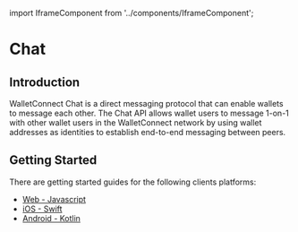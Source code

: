 import IframeComponent from '../components/IframeComponent';

# Chat

## Introduction

WalletConnect Chat is a direct messaging protocol that can enable wallets to message each other. The Chat API allows wallet users to message 1-on-1 with other wallet users in the WalletConnect network by using wallet addresses as identities to establish end-to-end messaging between peers.

## Getting Started

There are getting started guides for the following clients platforms:

- [Web - Javascript](../web/chat/installation.md)
- [iOS - Swift](../ios/chat/installation.md)
- [Android - Kotlin](../android/chat/installation.md)



<IframeComponent />
